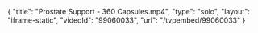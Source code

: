 {
    "title": "Prostate Support - 360 Capsules.mp4",
    "type": "solo",
    "layout": "iframe-static",
    "videoId": "99060033",
    "url": "\/tvpembed\/99060033"
}